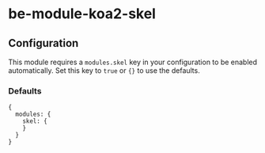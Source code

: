 # be-module-koa2-skel

<!--- Add module description here -->

## Configuration

This module requires a `modules.skel` key in your configuration to be enabled automatically. Set this key to `true` or `{}` to use the defaults.

### Defaults

```
{
  modules: {
    skel: {
    }
  }
}
```
